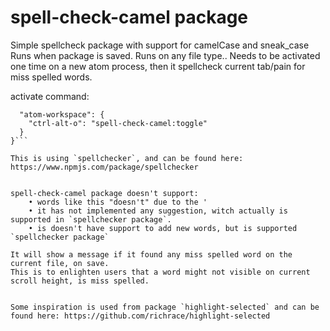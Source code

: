 # spell-check-camel package

Simple spellcheck package with support for camelCase and sneak_case
Runs when package is saved. Runs on any file type..
Needs to be activated one time on a new atom process, then it spellcheck current tab/pain for miss spelled words.

activate command:
```{
  "atom-workspace": {
    "ctrl-alt-o": "spell-check-camel:toggle"
  }
}```

This is using `spellchecker`, and can be found here:
https://www.npmjs.com/package/spellchecker


spell-check-camel package doesn't support:
    • words like this "doesn't" due to the '
    • it has not implemented any suggestion, witch actually is supported in `spellchecker package`.
    • is doesn't have support to add new words, but is supported `spellchecker package`

It will show a message if it found any miss spelled word on the current file, on save.
This is to enlighten users that a word might not visible on current scroll height, is miss spelled.


Some inspiration is used from package `highlight-selected` and can be found here: https://github.com/richrace/highlight-selected
